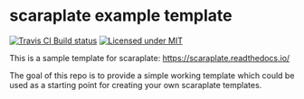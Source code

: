 # scaraplate example template

[![Travis CI Build status][travis-badge]][travis-link]
[![Licensed under MIT][license-badge]][license-link]

[travis-badge]: https://img.shields.io/travis/rambler-digital-solutions/scaraplate-example-template.svg?style=flat-square
[travis-link]: https://travis-ci.org/rambler-digital-solutions/scaraplate-example-template
[license-badge]: https://img.shields.io/github/license/rambler-digital-solutions/scaraplate-example-template.svg?style=flat-square
[license-link]: https://github.com/rambler-digital-solutions/scaraplate-example-template/blob/master/LICENSE


This is a sample template for scaraplate: https://scaraplate.readthedocs.io/

The goal of this repo is to provide a simple working template which
could be used as a starting point for creating your own scaraplate
templates.
